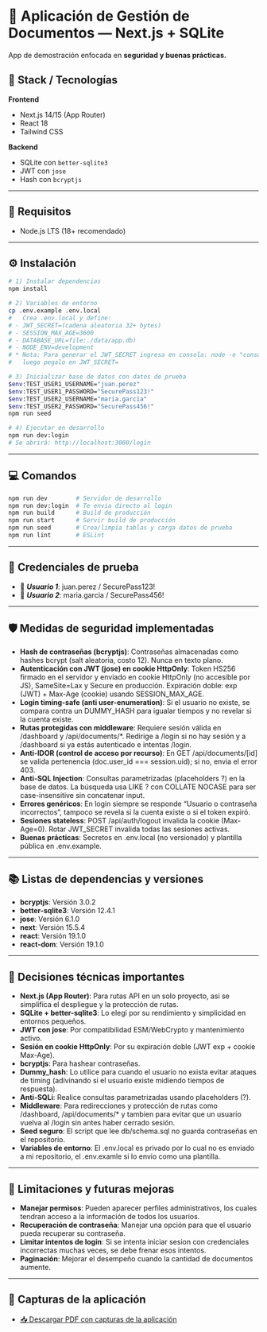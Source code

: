 # 📁 Aplicación de Gestión de Documentos — Next.js + SQLite

App de demostración enfocada en **seguridad y buenas prácticas.**

## 🧱 Stack / Tecnologías

**Frontend**

- Next.js 14/15 (App Router)
- React 18
- Tailwind CSS

**Backend**

- SQLite con `better-sqlite3`
- JWT con `jose`
- Hash con `bcryptjs`

---

## 🧩 Requisitos

- Node.js LTS (18+ recomendado)

---

## ⚙️ Instalación

```bash
# 1) Instalar dependencias
npm install

# 2) Variables de entorno
cp .env.example .env.local
#   Crea .env.local y define:
# - JWT_SECRET=(cadena aleatoria 32+ bytes)
# - SESSION_MAX_AGE=3600
# - DATABASE_URL=file:./data/app.db)
# - NODE_ENV=development
# * Nota: Para generar el JWT_SECRET ingresa en consola: node -e "console.log(require('crypto').randomBytes(32).toString('base64'))"
#   luego pegalo en JWT_SECRET=

# 3) Inicializar base de datos con datos de prueba
$env:TEST_USER1_USERNAME="juan.perez"
$env:TEST_USER1_PASSWORD="SecurePass123!"
$env:TEST_USER2_USERNAME="maria.garcia"
$env:TEST_USER2_PASSWORD="SecurePass456!"
npm run seed

# 4) Ejecutar en desarrollo
npm run dev:login
# Se abrirá: http://localhost:3000/login
```

---

## 💻 Comandos

```bash
npm run dev        # Servidor de desarrollo
npm run dev:login  # Te envia directo al login
npm run build      # Build de producción
npm run start      # Servir build de producción
npm run seed       # Crea/limpia tablas y carga datos de prueba
npm run lint       # ESLint
```

---

## 🔑 Credenciales de prueba

- 👤 **_Usuario 1_**: juan.perez / SecurePass123!
- 👤 **_Usuario 2_**: maria.garcia / SecurePass456!

---

## 🛡️ Medidas de seguridad implementadas

- **Hash de contraseñas (bcryptjs)**: Contraseñas almacenadas como hashes bcrypt (salt aleatoria, costo 12). Nunca en texto plano.
- **Autenticación con JWT (jose) en cookie HttpOnly**: Token HS256 firmado en el servidor y enviado en cookie HttpOnly (no accesible por JS), SameSite=Lax y Secure en producción. Expiración doble: exp (JWT) + Max-Age (cookie) usando SESSION_MAX_AGE.
- **Login timing-safe (anti user-enumeration)**: Si el usuario no existe, se compara contra un DUMMY_HASH para igualar tiempos y no revelar si la cuenta existe.
- **Rutas protegidas con middleware**: Requiere sesión válida en /dashboard y /api/documents/\*.
  Redirige a /login si no hay sesión y a /dashboard si ya estás autenticado e intentas /login.
- **Anti-IDOR (control de acceso por recurso)**: En GET /api/documents/[id] se valida pertenencia (doc.user_id === session.uid); si no, envia el error 403.
- **Anti-SQL Injection**: Consultas parametrizadas (placeholders ?) en la base de datos.
  La búsqueda usa LIKE ? con COLLATE NOCASE para ser case-insensitive sin concatenar input.
- **Errores genéricos**: En login siempre se responde “Usuario o contraseña incorrectos”, tampoco se revela si la cuenta existe o si el token expiró.
- **Sesiones stateless**: POST /api/auth/logout invalida la cookie (Max-Age=0).
  Rotar JWT_SECRET invalida todas las sesiones activas.
- **Buenas prácticas**: Secretos en .env.local (no versionado) y plantilla pública en .env.example.

---

## 📚 Listas de dependencias y versiones

- **bcryptjs**: Versión 3.0.2
- **better-sqlite3**: Versión 12.4.1
- **jose**: Versión 6.1.0
- **next**: Versión 15.5.4
- **react**: Versión 19.1.0
- **react-dom**: Versión 19.1.0

---

## 🧠 Decisiones técnicas importantes

- **Next.js (App Router)**: Para rutas API en un solo proyecto, asi se simplifica el despliegue y la protección de rutas.
- **SQLite + better-sqlite3**: Lo elegí por su rendimiento y simplicidad en entornos pequeños.
- **JWT con jose**: Por compatibilidad ESM/WebCrypto y mantenimiento activo.
- **Sesión en cookie HttpOnly**: Por su expiración doble (JWT exp + cookie Max-Age).
- **bcryptjs**: Para hashear contraseñas.
- **Dummy_hash**: Lo utilice para cuando el usuario no exista evitar ataques de timing (adivinando si el usuario existe midiendo tiempos de respuesta).
- **Anti-SQLi**: Realice consultas parametrizadas usando placeholders (?).
- **Middleware**: Para redirecciones y protección de rutas como /dashboard, /api/documents/\* y tambien para evitar que un usuario vuelva al /login sin antes haber cerrado sesión.
- **Seed seguro**: El script que lee db/schema.sql no guarda contraseñas en el repositorio.
- **Variables de entorno**: El .env.local es privado por lo cual no es enviado a mi repositorio, el .env.examle si lo envio como una plantilla.

---

## 🚧 Limitaciones y futuras mejoras

- **Manejar permisos**: Pueden aparecer perfiles administrativos, los cuales tendran acceso a la información de todos los usuarios.
- **Recuperación de contraseña**: Manejar una opción para que el usuario pueda recuperar su contraseña.
- **Limitar intentos de login**: Si se intenta iniciar sesion con credenciales incorrectas muchas veces, se debe frenar esos intentos.
- **Paginación**: Mejorar el desempeño cuando la cantidad de documentos aumente.

---

## 📸 Capturas de la aplicación

- [📥 Descargar PDF con capturas de la aplicación](capturas%20aplicacion/Capturas%20de%20pantalla%20de%20la%20aplicacion.pdf)
